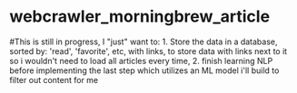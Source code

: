 # webcrawler_morningbrew_article
#This is still in progress, I "just" want to: 1. Store the data in a database, sorted by: 'read', 'favorite', etc, with links, to store data with links next to it so i wouldn't need to load all articles every time, 2. finish learning NLP before implementing the last step which utilizes an ML model i'll build to filter out content for me
